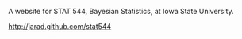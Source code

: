 A website for STAT 544, Bayesian Statistics, at Iowa State University.

<http://jarad.github.com/stat544>
